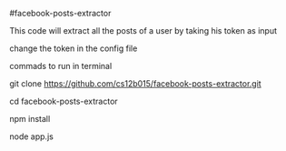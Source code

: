 #facebook-posts-extractor

This code will extract all the posts of a user by taking his token as input


change the token in the config file 

commads to run in terminal

git clone https://github.com/cs12b015/facebook-posts-extractor.git

cd facebook-posts-extractor

npm install

node app.js

